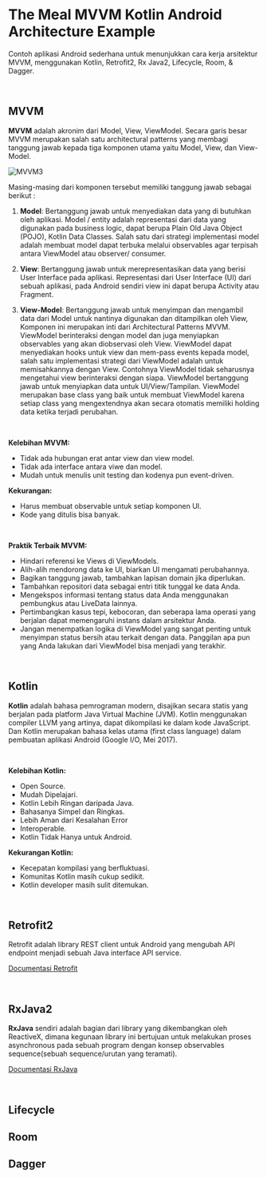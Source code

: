 # The Meal MVVM Kotlin Android Architecture Example
Contoh aplikasi Android sederhana untuk menunjukkan cara kerja arsitektur MVVM, menggunakan Kotlin, Retrofit2, Rx Java2, Lifecycle, Room, & Dagger.

$~~$

## MVVM
**MVVM** adalah akronim dari Model, View, ViewModel. Secara garis besar MVVM merupakan salah satu architectural patterns yang membagi tanggung jawab kepada tiga komponen utama yaitu Model, View, dan View-Model.

![MVVM3](https://upload.wikimedia.org/wikipedia/commons/8/87/MVVMPattern.png)

Masing-masing dari komponen tersebut memiliki tanggung jawab sebagai berikut :

1. **Model**: Bertanggung jawab untuk menyediakan data yang di butuhkan oleh aplikasi.
   Model / entity adalah representasi dari data yang digunakan pada business logic, dapat berupa Plain Old Java Object (POJO), Kotlin Data Classes.
   Salah satu dari strategi implementasi model adalah membuat model dapat terbuka melalui observables agar terpisah antara ViewModel atau observer/ consumer.

2. **View**: Bertanggung jawab untuk merepresentasikan data yang berisi User Interface pada aplikasi.
   Representasi dari User Interface (UI) dari sebuah aplikasi, pada Android sendiri view ini dapat berupa Activity atau Fragment.

3. **View-Model**: Bertanggung jawab untuk menyimpan dan mengambil data dari Model untuk nantinya digunakan dan ditampilkan oleh View, Komponen ini merupakan inti dari Architectural Patterns MVVM. ViewModel berinteraksi dengan model dan juga menyiapkan observables yang akan diobservasi oleh View. ViewModel dapat menyediakan hooks untuk view dan mem-pass events kepada model, salah satu implementasi strategi dari ViewModel adalah untuk memisahkannya dengan View. Contohnya ViewModel tidak seharusnya mengetahui view berinteraksi dengan siapa. ViewModel bertanggung jawab untuk menyiapkan data untuk UI/View/Tampilan. ViewModel merupakan base class yang baik untuk membuat ViewModel karena setiap class yang mengextendnya akan secara otomatis memiliki holding data ketika terjadi perubahan.

$~$

**Kelebihan MVVM:**
- Tidak ada hubungan erat antar view dan view model.
- Tidak ada interface antara viwe dan model.
- Mudah untuk menulis unit testing dan kodenya pun event-driven.

**Kekurangan:**
- Harus membuat observable untuk setiap komponen UI.
- Kode yang ditulis bisa banyak.

$~$

**Praktik Terbaik MVVM:**
- Hindari referensi ke Views di ViewModels.
- Alih-alih mendorong data ke UI, biarkan UI mengamati perubahannya.
- Bagikan tanggung jawab, tambahkan lapisan domain jika diperlukan.
- Tambahkan repositori data sebagai entri titik tunggal ke data Anda.
- Mengekspos informasi tentang status data Anda menggunakan pembungkus atau LiveData lainnya.
- Pertimbangkan kasus tepi, kebocoran, dan seberapa lama operasi yang berjalan dapat memengaruhi instans dalam arsitektur Anda.
- Jangan menempatkan logika di ViewModel yang sangat penting untuk menyimpan status bersih atau terkait dengan data. Panggilan apa pun yang Anda lakukan dari ViewModel bisa menjadi yang terakhir.

$~~~$

## Kotlin
**Kotlin** adalah bahasa pemrograman modern, disajikan secara statis yang berjalan pada platform Java Virtual Machine (JVM). 
Kotlin menggunakan compiler LLVM yang artinya, dapat dikompilasi ke dalam kode JavaScript. 
Dan Kotlin merupakan bahasa kelas utama (first class language) dalam pembuatan aplikasi Android (Google I/O, Mei 2017).

$~$

**Kelebihan Kotlin:**
- Open Source.
- Mudah Dipelajari.
- Kotlin Lebih Ringan daripada Java.
- Bahasanya Simpel dan Ringkas.
- Lebih Aman dari Kesalahan Error
- Interoperable.
- Kotlin Tidak Hanya untuk Android.

**Kekurangan Kotlin:**
- Kecepatan kompilasi yang berfluktuasi.
- Komunitas Kotlin masih cukup sedikit.
- Kotlin developer masih sulit ditemukan.

$~~~$

## Retrofit2
Retrofit adalah library REST client untuk Android yang mengubah API endpoint menjadi sebuah Java interface API service.

[Documentasi Retrofit](https://square.github.io/retrofit/)

$~~~$

## RxJava2
**RxJava** sendiri adalah bagian dari library yang dikembangkan oleh ReactiveX, dimana kegunaan library ini bertujuan untuk melakukan proses asynchronous pada sebuah program dengan konsep observables sequence(sebuah sequence/urutan yang teramati).

[Documentasi RxJava](https://github.com/ReactiveX/RxJava/wiki)

$~~~$

## Lifecycle

## Room

## Dagger
